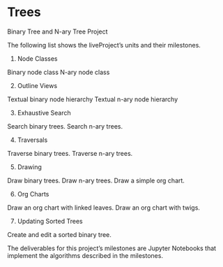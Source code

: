 # Trees
Binary Tree and N-ary Tree Project

The following list shows the liveProject’s units and their milestones.

1. Node Classes

Binary node class
N-ary node class

2. Outline Views

Textual binary node hierarchy
Textual n-ary node hierarchy

3. Exhaustive Search

Search binary trees.
Search n-ary trees.

4. Traversals

Traverse binary trees.
Traverse n-ary trees.

5. Drawing

Draw binary trees.
Draw n-ary trees.
Draw a simple org chart.

6. Org Charts

Draw an org chart with linked leaves.
Draw an org chart with twigs.

7. Updating Sorted Trees

Create and edit a sorted binary tree.

The deliverables for this project’s milestones are Jupyter Notebooks that implement the algorithms described in the milestones.
